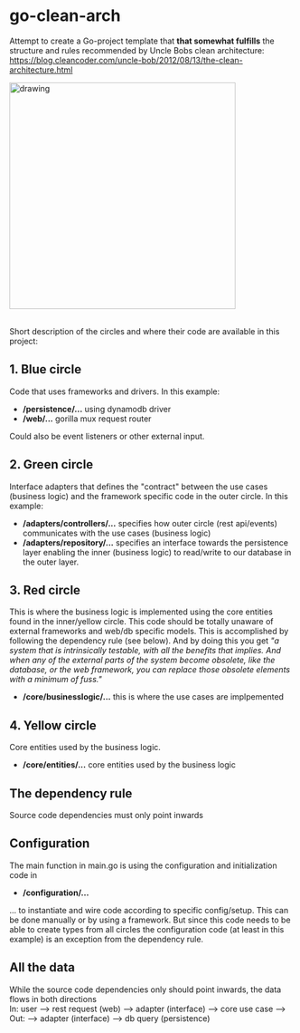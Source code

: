 # go-clean-arch
Attempt to create a Go-project template that **that somewhat fulfills** the structure and rules 
recommended by Uncle Bobs clean architecture: https://blog.cleancoder.com/uncle-bob/2012/08/13/the-clean-architecture.html

<img src="https://blog.cleancoder.com/uncle-bob/images/2012-08-13-the-clean-architecture/CleanArchitecture.jpg" alt="drawing" width="400"/>

\
Short description of the circles and where their code are available in this project:
## 1. Blue circle 
Code that uses frameworks and drivers. In this example:
* **/persistence/...** using dynamodb driver
* **/web/...** gorilla mux request router

Could also be event listeners or other external input.

## 2. Green circle
Interface adapters that defines the "contract" between the use cases (business logic) and the framework specific code in the outer circle. 
In this example:
* **/adapters/controllers/...** specifies how outer circle (rest api/events) communicates with the use cases (business logic)
* **/adapters/repository/...** specifies an interface towards the persistence layer enabling the inner (business logic) to read/write to our database in the outer layer.

## 3. Red circle
This is where the business logic is implemented using the core entities found in the inner/yellow circle. This code should be
totally unaware of external frameworks and web/db specific models. This is accomplished by following the dependency rule (see below).
And by doing this you get *"a system that is intrinsically testable, with all the benefits that implies. And 
when any of the external parts of the system become obsolete, like the database, or the web framework, 
you can replace those obsolete elements with a minimum of fuss."*

* **/core/businesslogic/...** this is where the use cases are implpemented

## 4. Yellow circle
Core entities used by the business logic.

* **/core/entities/...** core entities used by the business logic

## The dependency rule
Source code dependencies must only point inwards

## Configuration
The main function in main.go is using the configuration and initialization code in 
* **/configuration/...**

... to instantiate and wire code according to specific config/setup. This can be done manually or by using a framework. But 
since this code needs to be able to create types from all circles the configuration code (at least in this example) is an 
exception from the dependency rule.

## All the data
While the source code dependencies only should point inwards, the data flows in both directions \
In: user --> rest request (web) --> adapter (interface) --> core use case --> \
Out: --> adapter (interface) --> db query (persistence)  

